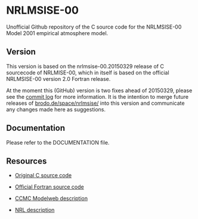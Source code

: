# NRLMSISE-00
Unofficial Github repository of the C source code for the NRLMSISE-00 Model 2001 empirical atmosphere model.

## Version

This version is based on the nrlmsise-00.20150329 release of C sourcecode of NRLMISE-00, which in itself is based on the official NRLMSISE-00 version 2.0 Fortran release.

At the moment this (GitHub) version is two fixes ahead of 20150329, please see the [commit log](https://github.com/magnific0/NRLMISE-00/commits/master) for more information. It is the intention to merge future releases of [brodo.de/space/nrlmsise/](http://www.brodo.de/space/nrlmsise) into this version and communicate any changes made here as suggestions.

## Documentation

Please refer to the DOCUMENTATION file.

## Resources

* [Original C source code](http://www.brodo.de/space/nrlmsise/)

* [Official Fortran source code](http://uap-www.nrl.navy.mil/models_web/msis/msis_home.htm)

* [CCMC Modelweb description](http://ccmc.gsfc.nasa.gov/modelweb/atmos/nrlmsise00.html)
 
* [NRL description](http://www.nrl.navy.mil/research/nrl-review/2003/atmospheric-science/picone/)
